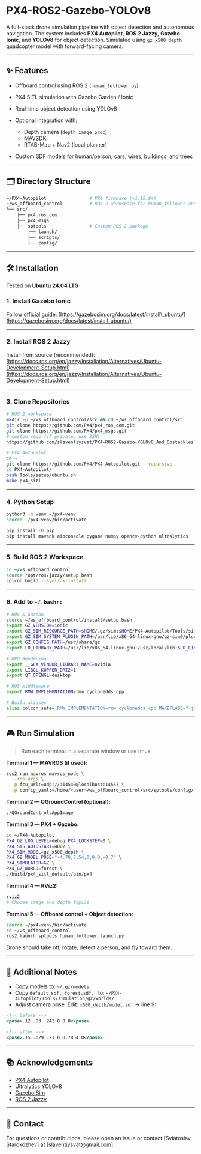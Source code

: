 # PX4-ROS2-Gazebo-YOLOv8

A full-stack drone simulation pipeline with object detection and autonomous navigation.
The system includes **PX4 Autopilot**, **ROS 2 Jazzy**, **Gazebo Ionic**, and **YOLOv8** for object detection.
Simulated using `gz_x500_depth` quadcopter model with forward-facing camera.

---

## ✨ Features

* Offboard control using ROS 2 (`human_follower.py`)
* PX4 SITL simulation with Gazebo Garden / Ionic
* Real-time object detection using YOLOv8
* Optional integration with:

  * Depth camera (`depth_image_proc`)
  * MAVSDK
  * RTAB-Map + Nav2 (local planner)
* Custom SDF models for human/person, cars, wires, buildings, and trees

---

## 🗂 Directory Structure

```bash
~/PX4-Autopilot                # PX4 firmware (v1.15.0+)
~/ws_offboard_control          # ROS 2 workspace for human_follower and control
└── src/
    ├── px4_ros_com
    ├── px4_msgs
    ├── sptools                # Custom ROS 2 package
        ├── launch/
        ├── scripts/
        ├── config/
```

---

## 🛠️ Installation

Tested on **Ubuntu 24.04 LTS**

### 1. Install Gazebo Ionic

Follow official guide: [https://gazebosim.org/docs/latest/install\_ubuntu/](https://gazebosim.org/docs/latest/install_ubuntu/)

---

### 2. Install ROS 2 Jazzy

Install from source (recommended):
[https://docs.ros.org/en/jazzy/Installation/Alternatives/Ubuntu-Development-Setup.html](https://docs.ros.org/en/jazzy/Installation/Alternatives/Ubuntu-Development-Setup.html)

---

### 3. Clone Repositories

```bash
# ROS 2 workspace
mkdir -p ~/ws_offboard_control/src && cd ~/ws_offboard_control/src
git clone https://github.com/PX4/px4_ros_com.git
git clone https://github.com/PX4/px4_msgs.git
# custom repo (if private, use SSH)
https://github.com/slaventiysvat/PX4-ROS2-Gazebo-YOLOv8_And_Obstackles
```

```bash
# PX4 Autopilot
cd ~
git clone https://github.com/PX4/PX4-Autopilot.git --recursive
cd PX4-Autopilot/
bash Tools/setup/ubuntu.sh
make px4_sitl
```

---

### 4. Python Setup

```bash
python3 -m venv ~/px4-venv
source ~/px4-venv/bin/activate

pip install -U pip
pip install mavsdk aioconsole pygame numpy opencv-python ultralytics
```

---

### 5. Build ROS 2 Workspace

```bash
cd ~/ws_offboard_control
source /opt/ros/jazzy/setup.bash
colcon build --symlink-install
```

---

### 6. Add to `~/.bashrc`

```bash
# ROS & Gazebo
source ~/ws_offboard_control/install/setup.bash
export GZ_VERSION=ionic
export GZ_SIM_RESOURCE_PATH=$HOME/.gz/sim:$HOME/PX4-Autopilot/Tools/simulation/gz/models
export GZ_SIM_SYSTEM_PLUGIN_PATH=/usr/lib/x86_64-linux-gnu/gz-sim9/plugins
export GZ_CONFIG_PATH=/usr/share/gz
export LD_LIBRARY_PATH=/usr/lib/x86_64-linux-gnu:/usr/local/lib:$LD_LIBRARY_PATH

# GPU Rendering
export __GLX_VENDOR_LIBRARY_NAME=nvidia
export LIBGL_KOPPER_DRI2=1
export QT_OPENGL=desktop

# ROS middleware
export RMW_IMPLEMENTATION=rmw_cyclonedds_cpp

# Build aliases
alias colcon_safe='RMW_IMPLEMENTATION=rmw_cyclonedds_cpp MAKEFLAGS="-j4" colcon build --cmake-clean-cache --cmake-args -DBUILD_TESTING=OFF'
```

---

## 🎮 Run Simulation

> Run each terminal in a separate window or use tmux

**Terminal 1 — MAVROS (if used):**

```bash
ros2 run mavros mavros_node \
  --ros-args \
  -p fcu_url:=udp://:14540@localhost:14557 \
  -p config_yaml:=/home/<user>/ws_offboard_control/src/sptools/config/mavros_config.yaml
```

**Terminal 2 — QGroundControl (optional):**

```bash
./QGroundControl.AppImage
```

**Terminal 3 — PX4 + Gazebo:**

```bash
cd ~/PX4-Autopilot
PX4_GZ_LOG_LEVEL=debug PX4_LOCKSTEP=0 \
PX4_SYS_AUTOSTART=4002 \
PX4_SIM_MODEL=gz_x500_depth \
PX4_GZ_MODEL_POSE="-4.78,7.54,0,0,0,-0.7" \
PX4_SIMULATOR=GZ \
PX4_GZ_WORLD=forest \
./build/px4_sitl_default/bin/px4
```

**Terminal 4 — RViz2:**

```bash
rviz2
# Choose image and depth topics
```

**Terminal 5 — Offboard control + Object detection:**

```bash
source ~/px4-venv/bin/activate
cd ~/ws_offboard_control
ros2 launch sptools human_follower.launch.py
```

Drone should take off, rotate, detect a person, and fly toward them.

---

## 🔧 Additional Notes

* Copy models to: `~/.gz/models`
* Copy `default.sdf, forest.sdf, ` to:
  `~/PX4-Autopilot/Tools/simulation/gz/worlds/`
* Adjust camera pose:
  Edit: `x500_depth/model.sdf` → line 9:

```xml
<!-- before -->
<pose>.12 .03 .242 0 0 0</pose>

<!-- after -->
<pose>.15 .029 .21 0 0.7854 0</pose>
```

---

## 📚 Acknowledgements

* [PX4 Autopilot](https://github.com/PX4/PX4-Autopilot)
* [Ultralytics YOLOv8](https://github.com/ultralytics/ultralytics)
* [Gazebo Sim](https://gazebosim.org/)
* [ROS 2 Jazzy](https://docs.ros.org/en/jazzy/)

---

## 📩 Contact

For questions or contributions, please open an issue or contact \[Sviatoslav Starokozhev] at \[[slaventiysvat@gmail.com](mailto:slaventiysvat@gmail.com)].

